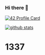 ### Hi there 👋

<!--
**yhebbat/yhebbat** is a ✨ _special_ ✨ repository because its `README.md` (this file) appears on your GitHub profile.

Here are some ideas to get you started:

- 🔭 I’m currently working on ...
- 🌱 I’m currently learning ...
- 👯 I’m looking to collaborate on ...
- 🤔 I’m looking for help with ...
- 💬 Ask me about ...
- 📫 How to reach me: ...
- 😄 Pronouns: ...
- ⚡ Fun fact: ...
-->
<!--[my profile in tryhackme](https://tryhackme.com/p/TreVor) 



![alt text](https://i.imgur.com/UUSoVJU.png "Logo Title Text 1") -->


[![42 Profile Card](https://1337-readme.vercel.app/api/profile?cursus=42cursus&login=yhebbat)](https://github.com/yhebbat)


   [![github stats](https://github-readme-stats.vercel.app/api?username=yhebbat&count_private=true&show_icons=true&theme=dark)](https://github.com/yhebbat/github-readme-stats)
   
   
   <!--
[![Top Langs](https://github-readme-stats.vercel.app/api/top-langs/?username=yhebbat&layout=compact&exclude_repo=ft_server&langs_count=15&theme=highcontrast)](https://github.com/yhebbat/github-readme-stats)
-->


# 1337

<!--
|   Projects	|  Score	| Type |
|---	|---	|--- |
| Libft | 115 | C project |
| Get_Next_Line	| 115 | C project |
| Printf	| 100 | C project |
| NetWhat | 100 | Network |
| Exam_Rank_02 | ... | Exam |
| ft_server | 100 | Docker |
| Cub3D | 100 | Raycasting - C project |
| Exam_Rank_03 | ... | Exam |
| libasm | 100 | Assambler |
| ft_services | ... | Kubernetes |
| Minishell | .. | C project |
| Exam_Rank_04 | ... | Exam |
| Philosophers |... | C project |
| Piscine C++ | ... | C++ |
| Exam_Rank_05 | ...  | Exam |
|......        | ... |  ... |-->



<!--
# mean-->

<!--
|Note           | Are           |
| ------------- |:-------------:|
| ...           | not start     |
| ..            | in process    |
|......         | not end yet.  |
-->
